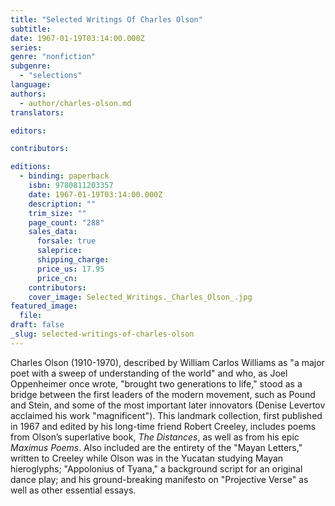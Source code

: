 ```yaml
---
title: "Selected Writings Of Charles Olson"
subtitle:
date: 1967-01-19T03:14:00.000Z
series:
genre: "nonfiction"
subgenre:
  - "selections"
language:
authors:
  - author/charles-olson.md
translators:

editors:

contributors:

editions:
  - binding: paperback
    isbn: 9780811203357
    date: 1967-01-19T03:14:00.000Z
    description: ""
    trim_size: ""
    page_count: "288"
    sales_data:
      forsale: true
      saleprice:
      shipping_charge:
      price_us: 17.95
      price_cn:
    contributors:
    cover_image: Selected_Writings._Charles_Olson_.jpg
featured_image:
  file:
draft: false
_slug: selected-writings-of-charles-olson
---
```


Charles Olson (1910-1970), described by William Carlos Williams as "a major poet with a sweep of understanding of the world" and who, as Joel Oppenheimer once wrote, "brought two generations to life," stood as a bridge between the first leaders of the modern movement, such as Pound and Stein, and some of the most important later innovators (Denise Levertov acclaimed his work "magnificent"). This landmark collection, first published in 1967 and edited by his long-time friend Robert Creeley, includes poems from Olson’s superlative book, _The Distances_, as well as from his epic _Maximus Poems_. Also included are the entirety of the "Mayan Letters," written to Creeley while Olson was in the Yucatan studying Mayan hieroglyphs; "Appolonius of Tyana," a background script for an original dance play; and his ground-breaking manifesto on "Projective Verse" as well as other essential essays.

